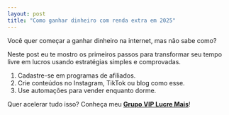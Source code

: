 ```yaml
---
layout: post
title: "Como ganhar dinheiro com renda extra em 2025"
---
```


Você quer começar a ganhar dinheiro na internet, mas não sabe como?

Neste post eu te mostro os primeiros passos para transformar seu tempo livre em lucros usando estratégias simples e comprovadas.

1. Cadastre-se em programas de afiliados.
2. Crie conteúdos no Instagram, TikTok ou blog como esse.
3. Use automações para vender enquanto dorme.

Quer acelerar tudo isso? Conheça meu **[Grupo VIP Lucre Mais](/grupo-vip)**!

